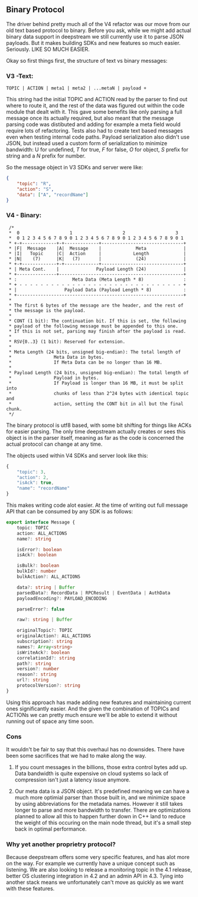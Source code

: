 
## Binary Protocol

The driver behind pretty much all of the V4 refactor was our move from our old text based protocol to binary. Before you ask, while we might add actual binary data support in deepstream we still currently use it to parse JSON payloads. But it makes building SDKs and new features so much easier. Seriously. LIKE SO MUCH EASIER.

Okay so first things first, the structure of text vs binary messages:

### V3 -Text:

`TOPIC | ACTION | meta1 | meta2 | ...metaN | payload +`

This string had the initial TOPIC and ACTION read by the parser to find out where to route it, and the rest of the data was figured out within the code module that dealt with it. This gave some benefits like only parsing a full message once its actually required, but also meant that the message parsing code was distibuted and adding for example a meta field would require lots of refactoring. Tests also had to create text based messages even when testing internal code paths. Payload serialization also didn't use JSON, but instead used a custom form of serialization to minimize bandwidth: U for undefined, *T* for true, *F* for false, *O* for object, *S* prefix for string and a *N* prefix for number.

So the message object in V3 SDKs and server were like:

```json
{
    "topic": "R",
    "action": "S",
    "data": ["A", "recordName"]
}
```

###  V4 - Binary:

```
 /*
 *  0                   1                   2                   3
 *  0 1 2 3 4 5 6 7 8 9 0 1 2 3 4 5 6 7 8 9 0 1 2 3 4 5 6 7 8 9 0 1
 * +-+-------------+-+-------------+-------------------------------+
 * |F|  Message    |A|  Message    |             Meta              |
 * |I|   Topic     |C|  Action     |            Length             |
 * |N|    (7)      |K|   (7)       |             (24)              |
 * +-+-------------+-+-------------+-------------------------------+
 * | Meta Cont.    |              Payload Length (24)              |
 * +---------------+-----------------------------------------------+
 * :                     Meta Data (Meta Length * 8)               :
 * + - - - - - - - - - - - - - - - - - - - - - - - - - - - - - - - +
 * |                  Payload Data (Payload Length * 8)            :
 * +---------------------------------------------------------------+
 *
 * The first 6 bytes of the message are the header, and the rest of 
 * the message is the payload.
 *
 * CONT (1 bit): The continuation bit. If this is set, the following
 * payload of the following message must be appended to this one. 
 * If this is not set, parsing may finish after the payload is read.
 *
 * RSV{0..3} (1 bit): Reserved for extension.
 *
 * Meta Length (24 bits, unsigned big-endian): The total length of 
 *                Meta Data in bytes.
 *                If Meta Data can be no longer than 16 MB.
 *
 * Payload Length (24 bits, unsigned big-endian): The total length of 
 *                Payload in bytes.
 *                If Payload is longer than 16 MB, it must be split into 
 *                chunks of less than 2^24 bytes with identical topic and
 *                action, setting the CONT bit in all but the final chunk.
 */
 ```

The binary protocol is utf8 based, with some bit shifting for things like ACKs for easier parsing. The only time deepstream actually creates or sees this object is in the parser itself, meaning as far as the code is concerned the actual protocol can change at any time.

The objects used within V4 SDKs and server look like this:

```javascript
{
    "topic": 3,
    "action": 2,
    "isAck": true,
    "name": "recordName"
}
```

This makes writing code alot easier. At the time of writing out full message API that can be consumed by any SDK is as follows:

```typescript
export interface Message {
    topic: TOPIC
    action: ALL_ACTIONS
    name?: string

    isError?: boolean
    isAck?: boolean

    isBulk?: boolean
    bulkId?: number
    bulkAction?: ALL_ACTIONS

    data?: string | Buffer
    parsedData?: RecordData | RPCResult | EventData | AuthData
    payloadEncoding?: PAYLOAD_ENCODING

    parseError?: false

    raw?: string | Buffer

    originalTopic?: TOPIC
    originalAction?: ALL_ACTIONS
    subscription?: string
    names?: Array<string>
    isWriteAck?: boolean
    correlationId?: string
    path?: string
    version?: number
    reason?: string
    url?: string
    protocolVersion?: string
}
```

Using this approach has made adding new features and maintaining current ones significantly easier. And the given the combination of TOPICs and ACTIONs we can pretty much ensure we'll be able to extend it without running out of space any time soon.

### Cons

It wouldn't be fair to say that this overhaul has no downsides. There have been some sacrifices that we had to make along the way.

1) If you count messages in the billions, those extra control bytes add up. Data bandwidth is quite expensive on cloud systems so lack of compression isn't just a latency issue anymore.

2) Our meta data is a JSON object. It's predefined meaning we can have a much more optimial parser than those built in, and we minimize space by using abbreviations for the metadata names. However it still takes longer to parse and more bandwidth to transfer. There are optimizations planned to allow all this to happen further down in C++ land to reduce the weight of this occuring on the main node thread, but it's a small step back in optimal performance.

### Why yet another proprietry protocol?

Because deepstream offers some very specific features, and has alot more on the way. For example we currently have a unique concept such as listening. We are also looking to release a monitoring topic in the 4.1 release, better OS clustering integration in 4.2 and an admin API in 4.3. Tying into another stack means we unfortunately can't move as quickly as we want with these features.

